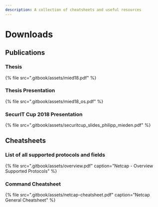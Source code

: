 ```yaml
---
description: A collection of cheatsheets and useful resources
---
```


# Downloads

## Publications

### Thesis

{% file src=".gitbook/assets/mied18.pdf" %}

### Thesis Presentation

{% file src=".gitbook/assets/mied18\_os.pdf" %}

### SecurIT Cup 2018 Presentation

{% file src=".gitbook/assets/securitcup\_slides\_philipp\_mieden.pdf" %}

## Cheatsheets

### List of all supported protocols and fields

{% file src=".gitbook/assets/overview.pdf" caption="Netcap - Overview Supported Protocols" %}

### Command Cheatsheet

{% file src=".gitbook/assets/netcap-cheatsheet.pdf" caption="Netcap General Cheatsheet" %}

